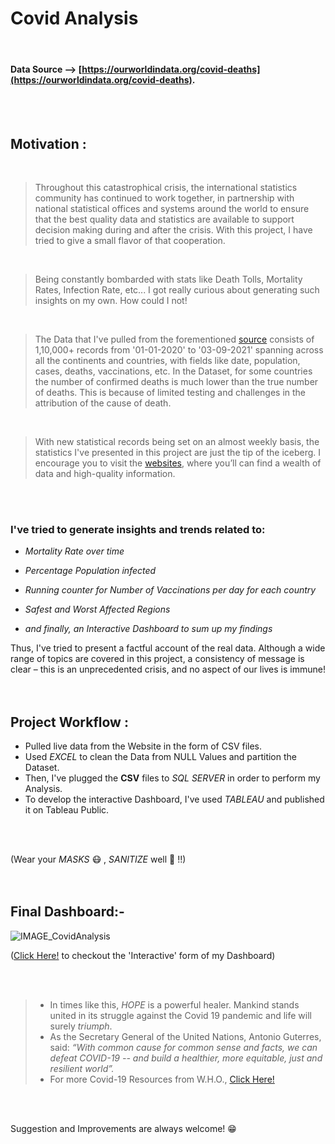 # Covid Analysis
<br/>


#### Data Source --> [https://ourworldindata.org/covid-deaths](https://ourworldindata.org/covid-deaths).
<br/>
<br/>

## Motivation :
<br/>

> Throughout this catastrophical crisis, the international statistics community has continued to work together, in partnership with national statistical offices and systems around the world to ensure that the best quality data and statistics are available to support decision making during and after the crisis. With this project, I have tried to give a small flavor of that cooperation.
<br/>

> Being constantly bombarded with stats like Death Tolls, Mortality Rates, Infection Rate, etc... I got really curious about generating such insights on my own.
> How could I not!
<br/>

> The Data that I've pulled from the forementioned [source](https://ourworldindata.org/covid-deaths) consists of 1,10,000+ records from '01-01-2020' to '03-09-2021' spanning across all the continents and countries, with fields like date, population, cases, deaths, vaccinations, etc.
> In the Dataset, for some countries the number of confirmed deaths is much lower than the true number of deaths. This is because of limited testing and challenges in the attribution of the cause of death.
<br/>

> With new statistical records being set on an almost weekly basis, the statistics I've presented in this project are just the tip of the iceberg. I encourage you to visit the [websites](https://ourworldindata.org/covid-deaths), where you’ll can find a wealth of data and high-quality information.

<br/>
<br/>

### I've tried to generate insights and trends related to:

-   *Mortality Rate over time*

-   *Percentage Population infected*

-   *Running counter for Number of Vaccinations per day for each country*

-   *Safest and Worst Affected Regions*

-   *and finally, an Interactive Dashboard to sum up my findings*

Thus, I've tried to present a factful account of the real data. Although a wide range of topics are covered in this project, a consistency of message is clear – this
is an unprecedented crisis, and no aspect of our lives is immune!
<br/>
<br/>
<br/>

## Project Workflow :
-   Pulled live data from the Website in the form of CSV files.
-   Used *_EXCEL_* to clean the Data from NULL Values and partition the Dataset.
-   Then, I've plugged the **CSV** files to *_SQL SERVER_* in order to perform my Analysis.
-   To develop the interactive Dashboard, I've used *_TABLEAU_* and published it on Tableau Public.
<br/>
<br/>

(Wear your *_MASKS_* :mask: , *_SANITIZE_* well :palms_up_together: !!)
<br/>
<br/>
<br/>

## Final Dashboard:-


![IMAGE_CovidAnalysis](https://user-images.githubusercontent.com/86950272/150565889-853983bc-928e-4bf7-8459-b03485b664ed.png)
<br/>

([Click Here!](https://public.tableau.com/app/profile/harshmamania/viz/CovidAnalysis_16319222610530/CovidAnalysis) to checkout the 'Interactive' form of my Dashboard)
  
<br/> 
<br/> 

> - In times like this, *HOPE* is a powerful healer. Mankind stands united in its struggle against the Covid 19 pandemic and life will surely *triumph*.
> - As the Secretary General of the United Nations, Antonio Guterres, said: *_“With common cause for common sense and facts, we can defeat COVID-19 -- and build a healthier, more equitable, just and resilient world”._*
> - For more Covid-19 Resources from W.H.O., [Click Here!](https://www.who.int/emergencies/diseases/novel-coronavirus-2019)
<br/>
<br/> 
    
Suggestion and Improvements are always welcome! :grin:


